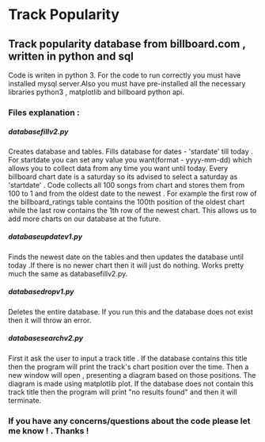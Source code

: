 # Track Popularity 

## Track popularity database from billboard.com , written in python and sql

Code is writen in python 3. For the code to run correctly you must have installed mysql server.Also you must have pre-installed all the necessary libraries python3 , matplotlib and billboard python api.


### Files explanation :

##### databasefillv2.py

Creates database and tables. Fills database for dates - 'stardate' till today . For startdate you can set any value you want(format - yyyy-mm-dd) which allows you to collect data from any time you want until today.
Every billboard chart date is a saturday so its advised to select a saturday as 'startdate' . Code collects all 100 songs from chart and stores them from 100 to 1 and from the oldest date to the newest . For example the first row of the billboard_ratings table contains the 100th position of the oldest chart while the last row contains the 1th row of the newest chart.
This allows us to add more charts on our database at the future.


##### databaseupdatev1.py

Finds the newest date on the tables and then updates the database until today .If there is no newer chart then it will just do nothing.  Works pretty much the same as databasefillv2.py.

##### databasedropv1.py

Deletes the entire database. If you run this and the database does not exist then it will throw an error.

##### databasesearchv2.py
 First it ask the user to input a track title . If the database contains this title then the program will print the track's chart position over the time. Then a new window will open , presenting a diagram based on those positions. The diagram is made using matplotlib plot.
 If the database does not contain this track title then the program will print "no results found" and then it will terminate.
 
 
 ### If you have any concerns/questions about the code please let me know ! . Thanks ! 
